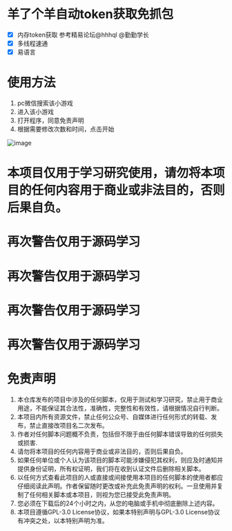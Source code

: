 # 羊了个羊自动token获取免抓包
  - [x] 内存token获取 参考精易论坛@hhhql @勤勤学长
  - [x] 多线程速通
  - [x] 易语言
# 使用方法
 1. pc微信搜索该小游戏
 2. 进入该小游戏
 3. 打开程序，同意免责声明
 4. 根据需要修改次数和时间，点击开始
 
 ![image](https://user-images.githubusercontent.com/44288158/190867021-7e8907b6-534a-4519-aa0d-026632c3c6ed.png)


# 本项目仅用于学习研究使用，请勿将本项目的任何内容用于商业或非法目的，否则后果自负。

# 再次警告仅用于源码学习

# 再次警告仅用于源码学习

# 再次警告仅用于源码学习

# 再次警告仅用于源码学习

# 免责声明
 1. 本仓库发布的项目中涉及的任何脚本，仅用于测试和学习研究，禁止用于商业用途，不能保证其合法性，准确性，完整性和有效性，请根据情况自行判断。
 2. 本项目内所有资源文件，禁止任何公众号、自媒体进行任何形式的转载、发布，禁止直接改项目名二次发布。
 3. 作者对任何脚本问题概不负责，包括但不限于由任何脚本错误导致的任何损失或损害.
 4. 请勿将本项目的任何内容用于商业或非法目的，否则后果自负。
 5. 如果任何单位或个人认为该项目的脚本可能涉嫌侵犯其权利，则应及时通知并提供身份证明，所有权证明，我们将在收到认证文件后删除相关脚本。
 6. 以任何方式查看此项目的人或直接或间接使用本项目的任何脚本的使用者都应仔细阅读此声明。作者保留随时更改或补充此免责声明的权利。一旦使用并复制了任何相关脚本或本项目，则视为您已接受此免责声明。
 7. 您必须在下载后的24个小时之内，从您的电脑或手机中彻底删除上述内容。
 8. 本项目遵循GPL-3.0 License协议，如果本特别声明与GPL-3.0 License协议有冲突之处，以本特别声明为准。
